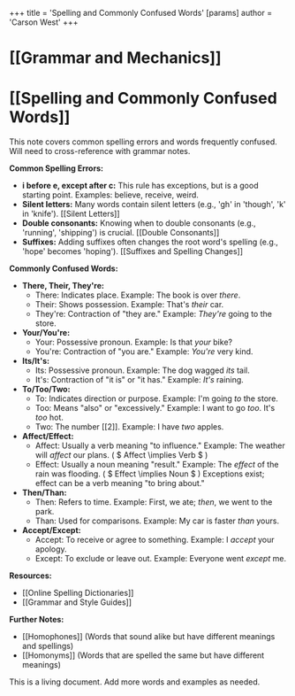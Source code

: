 +++
 title = 'Spelling and Commonly Confused Words'
[params]
	author = 'Carson West'
+++
# [[Grammar and Mechanics]]
# [[Spelling and Commonly Confused Words]]

This note covers common spelling errors and words frequently confused.  Will need to cross-reference with grammar notes.

**Common Spelling Errors:**

* **i before e, except after c:**  This rule has exceptions, but is a good starting point.  Examples:  believe, receive, weird.
* **Silent letters:**  Many words contain silent letters (e.g., 'gh' in 'though', 'k' in 'knife'). [[Silent Letters]]
* **Double consonants:**  Knowing when to double consonants (e.g., 'running', 'shipping') is crucial. [[Double Consonants]]
* **Suffixes:** Adding suffixes often changes the root word's spelling (e.g., 'hope' becomes 'hoping'). [[Suffixes and Spelling Changes]]


**Commonly Confused Words:**

* **There, Their, They're:**
    * There:  Indicates place.  Example: The book is over *there*.
    * Their:  Shows possession. Example: That's *their* car.
    * They're: Contraction of "they are." Example: *They're* going to the store.
* **Your/You're:**
    * Your:  Possessive pronoun. Example: Is that *your* bike?
    * You're: Contraction of "you are." Example: *You're* very kind.
* **Its/It's:**
    * Its:  Possessive pronoun. Example: The dog wagged *its* tail.
    * It's: Contraction of "it is" or "it has." Example: *It's* raining.
* **To/Too/Two:**
    * To:  Indicates direction or purpose. Example: I'm going *to* the store.
    * Too:  Means "also" or "excessively." Example: I want to go *too*. It's *too* hot.
    * Two: The number [[2]]. Example: I have *two* apples.
* **Affect/Effect:**
    * Affect: Usually a verb meaning "to influence." Example: The weather will *affect* our plans.  ( $ Affect \implies Verb $ )
    * Effect: Usually a noun meaning "result." Example: The *effect* of the rain was flooding. ( $ Effect \implies Noun $ )  Exceptions exist; effect can be a verb meaning "to bring about."
* **Then/Than:**
    * Then:  Refers to time. Example: First, we ate; *then*, we went to the park.
    * Than: Used for comparisons. Example: My car is faster *than* yours.
* **Accept/Except:**
    * Accept: To receive or agree to something. Example: I *accept* your apology.
    * Except:  To exclude or leave out. Example: Everyone went *except* me.


**Resources:**

* [[Online Spelling Dictionaries]]
* [[Grammar and Style Guides]]


**Further Notes:**

* [[Homophones]]  (Words that sound alike but have different meanings and spellings)
* [[Homonyms]] (Words that are spelled the same but have different meanings)

This is a living document.  Add more words and examples as needed.
